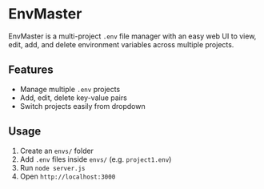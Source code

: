 # EnvMaster

EnvMaster is a multi-project `.env` file manager with an easy web UI to view, edit, add, and delete environment variables across multiple projects.

## Features
- Manage multiple `.env` projects
- Add, edit, delete key-value pairs
- Switch projects easily from dropdown

## Usage

1. Create an `envs/` folder
2. Add `.env` files inside `envs/` (e.g. `project1.env`)
3. Run `node server.js`
4. Open `http://localhost:3000`
